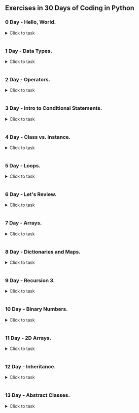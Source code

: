 ## Exercises in 30 Days of Coding in Python
### 0 Day - Hello, World.
<details>
<summary>Click to task</summary>
<image src="https://github.com/dkob1996/Python-Lessons/blob/main/HackerRank/img/0.JPG">
</details>
<br>

### 1 Day - Data Types.
<details>
<summary>Click to task</summary>
<image src="https://github.com/dkob1996/Python-Lessons/blob/main/HackerRank/img/1_0.JPG"><br>
<image src="https://github.com/dkob1996/Python-Lessons/blob/main/HackerRank/img/1_1.JPG">
</details>
<br>

### 2 Day - Operators.
<details>
<summary>Click to task</summary>
<image src="https://github.com/dkob1996/Python-Lessons/blob/main/HackerRank/img/2_0.JPG"><br>
<image src="https://github.com/dkob1996/Python-Lessons/blob/main/HackerRank/img/2_1.JPG">
</details>
<br>

### 3 Day - Intro to Conditional Statements.
<details>
<summary>Click to task</summary>
<image src="https://github.com/dkob1996/Python-Lessons/blob/main/HackerRank/img/3_0.JPG"><br>
<image src="https://github.com/dkob1996/Python-Lessons/blob/main/HackerRank/img/3_1.JPG">
</details>
<br>

### 4 Day - Class vs. Instance.
<details>
<summary>Click to task</summary>
<image src="https://github.com/dkob1996/Python-Lessons/blob/main/HackerRank/img/4_0.JPG"><br>
<image src="https://github.com/dkob1996/Python-Lessons/blob/main/HackerRank/img/4_1.JPG"><br>
<image src="https://github.com/dkob1996/Python-Lessons/blob/main/HackerRank/img/4_2.JPG">
</details>
<br>

### 5 Day - Loops.
<details>
<summary>Click to task</summary>
<image src="https://github.com/dkob1996/Python-Lessons/blob/main/HackerRank/img/5_0.JPG"><br>
<image src="https://github.com/dkob1996/Python-Lessons/blob/main/HackerRank/img/5_1.JPG">
</details>
<br>

### 6 Day - Let's Review.
<details>
<summary>Click to task</summary>
<image src="https://github.com/dkob1996/Python-Lessons/blob/main/HackerRank/img/6_0.JPG"><br>
<image src="https://github.com/dkob1996/Python-Lessons/blob/main/HackerRank/img/6_1.JPG">
</details>
<br>

### 7 Day - Arrays.
<details>
<summary>Click to task</summary>
<image src="https://github.com/dkob1996/Python-Lessons/blob/main/HackerRank/img/7_0.JPG">
</details>
<br>

### 8 Day - Dictionaries and Maps.
<details>
<summary>Click to task</summary>
<image src="https://github.com/dkob1996/Python-Lessons/blob/main/HackerRank/img/8_0.JPG"><br>
<image src="https://github.com/dkob1996/Python-Lessons/blob/main/HackerRank/img/8_1.JPG">
</details>
<br>

### 9 Day - Recursion 3.
<details>
<summary>Click to task</summary>
<image src="https://github.com/dkob1996/Python-Lessons/blob/main/HackerRank/img/9_0.JPG"><br>
<image src="https://github.com/dkob1996/Python-Lessons/blob/main/HackerRank/img/9_1.JPG">
</details>
<br>

### 10 Day - Binary Numbers.
<details>
<summary>Click to task</summary>
<image src="https://github.com/dkob1996/Python-Lessons/blob/main/HackerRank/img/10_0.JPG"><br>
<image src="https://github.com/dkob1996/Python-Lessons/blob/main/HackerRank/img/10_1.JPG">
</details>
<br>

### 11 Day - 2D Arrays.
<details>
<summary>Click to task</summary>
<image src="https://github.com/dkob1996/Python-Lessons/blob/main/HackerRank/img/11_0.JPG"><br>
<image src="https://github.com/dkob1996/Python-Lessons/blob/main/HackerRank/img/11_1.JPG"><br>
<image src="https://github.com/dkob1996/Python-Lessons/blob/main/HackerRank/img/11_2.JPG">
</details>
<br>

### 12 Day - Inheritance.
<details>
<summary>Click to task</summary>
<image src="https://github.com/dkob1996/Python-Lessons/blob/main/HackerRank/img/12_0.JPG"><br>
<image src="https://github.com/dkob1996/Python-Lessons/blob/main/HackerRank/img/12_1.JPG">
</details>
<br>

### 13 Day - Abstract Classes.
<details>
<summary>Click to task</summary>
<image src="https://github.com/dkob1996/Python-Lessons/blob/main/HackerRank/img/13_0.JPG"><br>
<image src="https://github.com/dkob1996/Python-Lessons/blob/main/HackerRank/img/13_1.JPG">
</details>
<br>